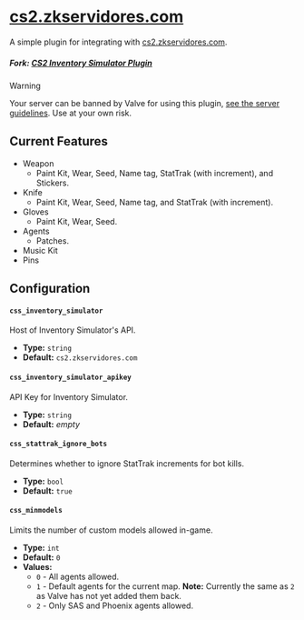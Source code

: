 # [cs2.zkservidores.com](https://cs2.zkservidores.com)
A simple plugin for integrating with [cs2.zkservidores.com](https://cs2.zkservidores.com).

##### Fork: [CS2 Inventory Simulator Plugin](https://github.com/ianlucas/cs2-inventory-simulator-plugin)

> [!WARNING]
> Your server can be banned by Valve for using this plugin, [see the server guidelines](https://blog.counter-strike.net/index.php/server_guidelines). Use at your own risk.

## Current Features
- Weapon
  - Paint Kit, Wear, Seed, Name tag, StatTrak (with increment), and Stickers.
- Knife
  - Paint Kit, Wear, Seed, Name tag, and StatTrak (with increment).
- Gloves
  - Paint Kit, Wear, Seed.
- Agents
  - Patches.
- Music Kit
- Pins

## Configuration
#### `css_inventory_simulator` 
Host of Inventory Simulator's API.
- **Type:** `string`
- **Default:** `cs2.zkservidores.com`

#### `css_inventory_simulator_apikey`
API Key for Inventory Simulator.
- **Type:** `string`
- **Default:** _empty_

#### `css_stattrak_ignore_bots`
Determines whether to ignore StatTrak increments for bot kills.
- **Type:** `bool`
- **Default:** `true`

#### `css_minmodels`
Limits the number of custom models allowed in-game.
- **Type:** `int`
- **Default:** `0`
- **Values:**
	- `0` - All agents allowed.
	- `1` - Default agents for the current map. **Note:** Currently the same as `2` as Valve has not yet added them back.
	- `2` - Only SAS and Phoenix agents allowed.
	